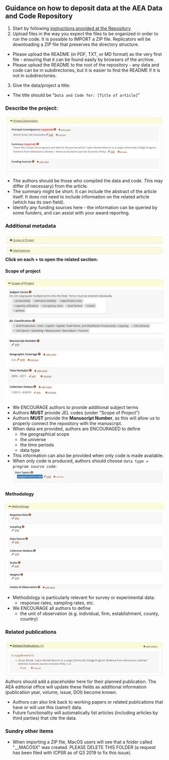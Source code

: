 ## Guidance on how to deposit data at the AEA Data and Code Repository

1. Start by following [instructions provided at the Repository](https://www.openicpsr.org/openicpsr/aea/deposit-instructions).
2. Upload files in the way you expect the files to be organized in order to run the code. It is possible to IMPORT a ZIP file. Replicators will be downloading a ZIP file that preserves the directory structure.
  - Please upload the README (in PDF, TXT, or MD format) as the very first file - ensuring that it can be found easily by browsers of the archive.
  - Please upload the README to the root of the repository - any data and code can be in subdirectories, but it is easier to find the README if it is not in subdirectories.
3. Give the data/project a title:
  - The title should be "`Data and Code for: [Title of article]`"
### Describe the project:
![screenshot of project description](assets/project-description-icpsr.png)
  - The authors should be those who compiled the data and code. This may differ (if necessary) from the article. 
  - The summary might be short. It can include the abstract of the article itself. It does not need to include information on the related article (which has its own field). 
  - Identify any funding sources here - the information can be queried by some funders, and can assist with your award reporting.
### Additional metadata
![metadata of project](assets/project-metadata-icpsr.png)
**Click on each + to open the related section:**
#### Scope of project
![scope of project](assets/project-scope-of-project-icpsr.png)
  - We ENCOURAGE authors to provide additional subject terms
  - Authors **MUST** provide JEL codes (under "Scope of Project")
  - Authors **MUST** provide the **Manuscript Number**, as this will allow us to properly connect the repository with the manuscript.
  - When data are provided, authors are ENCOURAGED to define 
      - the geographical scope 
      - the universe 
      - the time periods
      - data type
  - This information can also be provided when only code is made available.
  - When only code is produced, authors should choose `data type = program source code`: ![program source code](assets/project-data-type-icpsr.png)
#### Methodology
  ![methodology section](assets/project-methodology-icpsr.png)
  

  - Methodology is particularly relevant for survey or experimental data:
    - response rates, sampling rates, etc.
  - We ENCOURAGE all authors to define
    - the unit of observation (e.g. individual, firm, establishment, county, country)
### Related publications
![related publications](assets/project-related-icpsr.png)
Authors should add a placeholder here for their planned publication. The AEA editorial office will update these fields as additional information (publication year, volume, issue, DOI) become known.
- Authors can also link back to working papers or related publications that have or will use this (same!) data. 
- Future functionality will automatically list articles (including articles by third parties) that cite the data.

### Sundry other items
- When importing a ZIP file, MacOS users will see that a folder called "__MACOSX" was created. PLEASE DELETE THIS FOLDER (a request has been filed with ICPSR as of Q3 2019 to fix this issue).